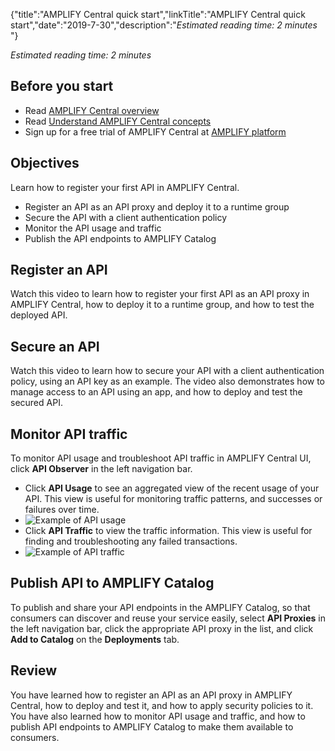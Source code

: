 {"title":"AMPLIFY Central quick start","linkTitle":"AMPLIFY Central quick start","date":"2019-7-30","description":"*Estimated reading time: 2 minutes* "} ﻿

*Estimated reading time: 2 minutes*

Before you start
----------------

-   Read [AMPLIFY Central overview](overview.htm)
-   Read [Understand AMPLIFY Central concepts](fundamental_concepts.htm)
-   Sign up for a free trial of AMPLIFY Central at [AMPLIFY platform](https://platform.axway.com/)

Objectives
----------

Learn how to register your first API in AMPLIFY Central.

-   Register an API as an API proxy and deploy it to a runtime group
-   Secure the API with a client authentication policy
-   Monitor the API usage and traffic
-   Publish the API endpoints to AMPLIFY Catalog

Register an API
---------------

Watch this video to learn how to register your first API as an API proxy in AMPLIFY Central, how to deploy it to a runtime group, and how to test the deployed API.

Secure an API
-------------

Watch this video to learn how to secure your API with a client authentication policy, using an API key as an example. The video also demonstrates how to manage access to an API using an app, and how to deploy and test the secured API.

Monitor API traffic
-------------------

To monitor API usage and troubleshoot API traffic in AMPLIFY Central UI, click **API Observer** in the left navigation bar.

-   Click **API Usage** to see an aggregated view of the recent usage of your API. This view is useful for monitoring traffic patterns, and successes or failures over time.
-   ![Example of API usage](/Images/apiobserver_usage.png)
-   Click **API Traffic** to view the traffic information. This view is useful for finding and troubleshooting any failed transactions.
-   ![Example of API traffic](/Images/apiobserver_traffic.png)

Publish API to AMPLIFY Catalog
------------------------------

To publish and share your API endpoints in the AMPLIFY Catalog, so that consumers can discover and reuse your service easily, select **API Proxies** in the left navigation bar, click the appropriate API proxy in the list, and click **Add to Catalog** on the **Deployments** tab.

Review
------

You have learned how to register an API as an API proxy in AMPLIFY Central, how to deploy and test it, and how to apply security policies to it. You have also learned how to monitor API usage and traffic, and how to publish API endpoints to AMPLIFY Catalog to make them available to consumers.
